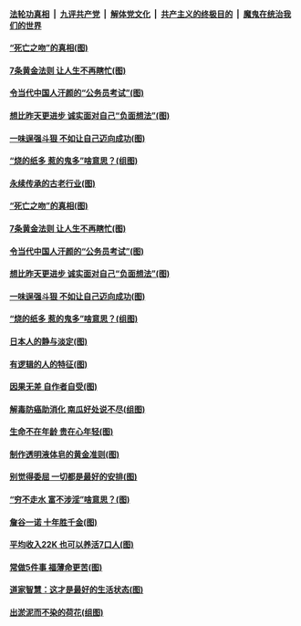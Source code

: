 ####  [法轮功真相](../../../../basic/blob/master/README.md?t=07040231) &nbsp;|&nbsp; [九评共产党](../../../../9ping.md/blob/master/README.md?t=07040231) &nbsp;|&nbsp; [解体党文化](../../../../jtdwh.md/blob/master/README.md?t=07040231)  &nbsp;|&nbsp; [共产主义的终极目的](../../../../gczydzjmd.md/blob/master/README.md?t=07040231) &nbsp;|&nbsp; [魔鬼在统治我们的世界](../../../../mgztzwmdsj.md/blob/master/README.md?t=07040231) 

#### [“死亡之吻”的真相(图)](../pages/p8/938205.md?t=07040231) 

#### [7条黄金法则 让人生不再瞎忙(图)](../pages/p8/938472.md?t=07040231) 

#### [令当代中国人汗颜的“公务员考试”(图)](../pages/p8/938246.md?t=07040231) 

#### [想比昨天更进步 诚实面对自己“负面想法”(图)](../pages/p8/938419.md?t=07040231) 

#### [一味逞强斗狠 不如让自己迈向成功(图)](../pages/p8/937701.md?t=07040231) 

#### [“烧的纸多 惹的鬼多”啥意思？(组图)](../pages/p8/938393.md?t=07040231) 

#### [永续传承的古老行业(图)](../pages/p8/938548.md?t=07040231) 

#### [“死亡之吻”的真相(图)](../pages/p8/938205.md?t=07040231) 

#### [7条黄金法则 让人生不再瞎忙(图)](../pages/p8/938472.md?t=07040231) 

#### [令当代中国人汗颜的“公务员考试”(图)](../pages/p8/938246.md?t=07040231) 

#### [想比昨天更进步 诚实面对自己“负面想法”(图)](../pages/p8/938419.md?t=07040231) 

#### [一味逞强斗狠 不如让自己迈向成功(图)](../pages/p8/937701.md?t=07040231) 

#### [“烧的纸多 惹的鬼多”啥意思？(组图)](../pages/p8/938393.md?t=07040231) 

#### [日本人的静与淡定(图)](../pages/p8/936769.md?t=07040231) 

#### [有逻辑的人的特征(图)](../pages/p8/938239.md?t=07040231) 

#### [因果无差 自作者自受(图)](../pages/p8/938272.md?t=07040231) 

#### [解毒防癌助消化 南瓜好处说不尽(组图)](../pages/p8/937975.md?t=07040231) 

#### [生命不在年龄 贵在心年轻(图)](../pages/p8/937698.md?t=07040231) 

#### [制作透明液体皂的黄金准则(图)](../pages/p8/938207.md?t=07040231) 

#### [别觉得委屈 一切都是最好的安排(图)](../pages/p8/921940.md?t=07040231) 

#### [“穷不走水 富不涉淫”啥意思？(图)](../pages/p8/938176.md?t=07040231) 

#### [詹谷一诺 十年胜千金(图)](../pages/p8/937705.md?t=07040231) 

#### [平均收入22K 也可以养活7口人(图)](../pages/p8/938104.md?t=07040231) 

#### [常做5件事 福薄命更苦(图)](../pages/p8/937990.md?t=07040231) 

#### [道家智慧：这才是最好的生活状态(图)](../pages/p8/900827.md?t=07040231) 

#### [出淤泥而不染的荷花(组图)](../pages/p8/937863.md?t=07040231) 

